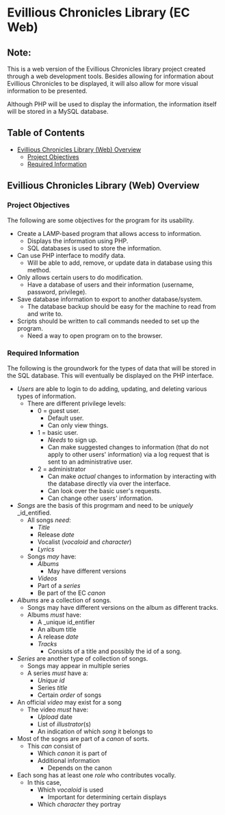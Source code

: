 # Evillious Chronicles Library (EC Web)
## Note:
This is a web version of the Evillious Chronicles library project created through a web development tools. Besides allowing for information about Evillious Chronicles to be displayed, it will also allow for more visual information to be presented.

Although PHP will be used to display the information, the information itself will be stored in a MySQL database.

## Table of Contents
* [Evillious Chronicles Library (Web) Overview](#sec1)
  * [Project Objectives](#sec1-1)
  * [Required Information](#sec1-2)


## <a name="sec1">Evillious Chronicles Library (Web) Overview</a>
### <a name="sec1-1">Project Objectives</a>
The following are some objectives for the program for its usability.

* Create a LAMP-based program that allows access to information.
  * Displays the information using PHP.
  * SQL databases is used to store the information.
* Can use PHP interface to modify data.
  * Will be able to add, remove, or update data in database using this method.
* Only allows certain users to do modification.
  * Have a database of users and their information (username, password, privilege).
* Save database information to export to another database/system.
  * The database backup should be easy for the machine to read from and write to.
* Scripts should be written to call commands needed to set up the program.
  * Need a way to open program on to the browser.
### <a name="sec1-2">Required Information
The following is the groundwork for the types of data that will be stored in the SQL database. This will eventually be displayed on the PHP interface.

* _Users_ are able to login to do adding, updating, and deleting various types of information.
  * There are different privilege levels:
    * 0 = guest user.
      * Default user.
      * Can only view things.
    * 1 = basic user.
      * _Needs_ to sign up.
      * Can make suggested changes to information (that do not apply to other users' information) via a log request that is sent to an administrative user.
    * 2 = administrator
      * Can make _actual_ changes to information by interacting with the database directly via over the interface.
      * Can look over the basic user's requests.
      * Can change other users' information.
* _Songs_ are the basis of this progrmam and need to be _uniquely_ _id_entified.
  * All songs _need_:
    * _Title_
    * Release _date_
    * Vocalist (_vocaloid_ and _character_)
    * _Lyrics_
  * Songs _may_ have:
    * _Albums_
      * May have different versions
    * _Videos_
    * Part of a _series_
    * Be part of the EC _canon_
* _Albums_ are a collection of songs.
  * Songs may have different versions on the album as different tracks.
  * Albums _must_ have:
    * A _unique id_entifier
    * An album title
    * A release _date_
    * _Tracks_
      * Consists of a title and possibly the id of a song.
* _Series_ are another type of collection of songs.
  * Songs may appear in multiple series
  * A series _must_ have a:
    * _Unique id_
    * Series _title_
    * Certain _order_ of songs
* An official _video_ may exist for a song
  * The video _must_ have:
    * _Upload_ date
    * List of _illustrator_(s)
    * An indication of which _song_ it belongs to
* Most of the sogns are part of a _canon_ of sorts.
  * This _can_ consist of 
    * Which _canon_ it is part of
    * Additional information
      * Depends on the canon
* Each song has at least one _role_ who contributes vocally.
  * In this case,
    * Which _vocaloid_ is used
      * Important for determining certain displays
    * Which _character_ they portray
